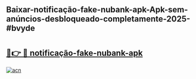 ## Baixar-notificação-fake-nubank-apk-Apk-sem-anúncios-desbloqueado-completamente-2025-#bvyde

# <h2><a href="https://ainizakaria.my?title=notificação-fake-nubank-apk&ref=20M">🔗👉 🔴 notificação-fake-nubank-apk</a></h2>

[![acn](https://github.com/user-attachments/assets/0f9c940e-d8b0-45ae-aac7-cd30a18b3e1c)](https://ainizakaria.my?title=notificação-fake-nubank-apk&ref=20M)

